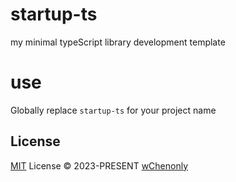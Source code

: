 # startup-ts

my minimal typeScript library development template

# use

Globally replace `startup-ts` for your project name

## License

[MIT](./LICENSE) License &copy; 2023-PRESENT [wChenonly](https://github.com/wChenonly)
